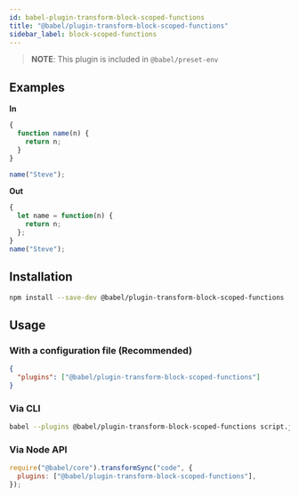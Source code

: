 ```yaml
---
id: babel-plugin-transform-block-scoped-functions
title: "@babel/plugin-transform-block-scoped-functions"
sidebar_label: block-scoped-functions
---
```


> **NOTE**: This plugin is included in `@babel/preset-env`

## Examples

**In**

```javascript
{
  function name(n) {
    return n;
  }
}

name("Steve");
```

**Out**

```javascript
{
  let name = function(n) {
    return n;
  };
}
name("Steve");
```

## Installation

```sh
npm install --save-dev @babel/plugin-transform-block-scoped-functions
```

## Usage

### With a configuration file (Recommended)

```json
{
  "plugins": ["@babel/plugin-transform-block-scoped-functions"]
}
```

### Via CLI

```sh
babel --plugins @babel/plugin-transform-block-scoped-functions script.js
```

### Via Node API

```javascript
require("@babel/core").transformSync("code", {
  plugins: ["@babel/plugin-transform-block-scoped-functions"],
});
```
